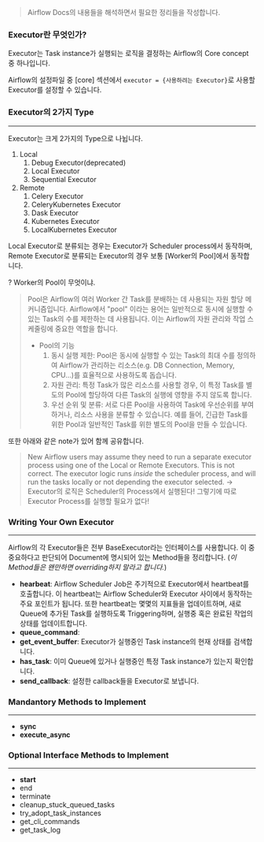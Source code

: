> Airflow Docs의 내용들을 해석하면서 필요한 정리들을 작성합니다.
 
### Executor란 무엇인가?
Executor는 Task instance가 실행되는 로직을 결정하는 Airflow의 Core concept 중 하나입니다.
 
Airflow의 설정파일 중 [core] 섹션에서 `executor = {사용하려는 Executor}`로 사용할 Executor를 설정할 수 있습니다.
 
### Executor의 2가지 Type
---
Executor는 크게 2가지의 Type으로 나뉩니다.
1. Local
	1. Debug Executor(deprecated)
	2. Local Executor
	3. Sequential Executor
2. Remote
	1. Celery Executor
	2. CeleryKubernetes Executor
	3. Dask Executor
	4. Kubernetes Executor
	5. LocalKubernetes Executor
 
Local Executor로 분류되는 경우는 Executor가 Scheduler process에서 동작하며, Remote Executor로 분류되는 Executor의 경우 보통 [Worker의 Pool]에서 동작합니다.
 
? Worker의 Pool이 무엇이냐.
> Pool은 Airflow의 여러 Worker 간 Task를 분배하는 데 사용되는 자원 할당 메커니즘입니다.
> Airflow에서 "pool" 이라는 용어는 일반적으로 동시에 실행할 수 있는 Task의 수를 제한하는 데 사용됩니다. 이는 Airflow의 자원 관리와 작업 스케줄링에 중요한 역할을 합니다.
> - Pool의 기능
> 	1. 동시 실행 제한: Pool은 동시에 실행할 수 있는 Task의 최대 수를 정의하여 Airflow가 관리하는 리소스(e.g. DB Connection, Memory, CPU...)를 효율적으로 사용하도록 돕습니다.
> 	2. 자원 관리: 특정 Task가 많은 리소스를 사용할 경우, 이 특정 Task를 별도의 Pool에 할당하여 다른 Task의 실행에 영향을 주지 않도록 합니다.
> 	3. 우선 순위 및 분류: 서로 다른 Pool을 사용하여 Task에 우선순위를 부여하거나, 리소스 사용을 분류할 수 있습니다. 예를 들어, 긴급한 Task를 위한 Pool과 일반적인 Task를 위한 별도의 Pool을 만들 수 있습니다.
 
또한 아래와 같은 note가 있어 함께 공유합니다.
> New Airflow users may assume they need to run a separate executor process using one of the Local or Remote Executors. This is not correct. The executor logic runs _inside_ the scheduler process, and will run the tasks locally or not depending the executor selected.
> -> Executor의 로직은 Scheduler의 Process에서 실행된다! 그렇기에 따로 Executor Process를 실행할 필요가 없다!
 
### Writing Your Own Executor
---
Airflow의 각 Executor들은 전부 BaseExecutor라는 인터페이스를 사용합니다. 이 중 중요하다고 판단되어 Document에 명시되어 있는 Method들을 정리합니다. (*이 Method들은 왠만하면 overriding하지 말라고 합니다.*)
- **hearbeat**: Airflow Scheduler Job은 주기적으로 Executor에서 heartbeat를 호출합니다. 이 heartbeat는 Airflow Scheduler와 Executor 사이에서 동작하는 주요 포인트가 됩니다. 또한 heartbeat는 몇몇의 지표들을 업데이트하며, 새로 Queue에 추가된 Task를 실행하도록 Triggering하며, 실행중 혹은 완료된 작업의 상태를 업데이트합니다.
- **queue_command**: 
- **get_event_buffer**: Executor가 실행중인 Task instance의 현재 상태를 검색합니다.
- **has_task**: 이미 Queue에 있거나 실행중인 특정 Task instance가 있는지 확인합니다.
- **send_callback**: 설정한 callback들을 Executor로 보냅니다.
 
### Mandantory Methods to Implement
---
- **sync**
- **execute_async**
 
### Optional Interface Methods to Implement
---
- **start**
- end
- terminate
- cleanup_stuck_queued_tasks
- try_adopt_task_instances
- get_cli_commands
- get_task_log
